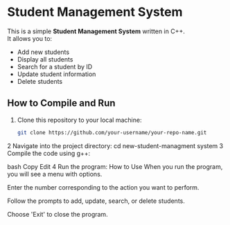 # Student Management System

This is a simple **Student Management System** written in C++.  
It allows you to:

- Add new students  
- Display all students  
- Search for a student by ID  
- Update student information  
- Delete students  

## How to Compile and Run

1. Clone this repository to your local machine:

   ```bash
   git clone https://github.com/your-username/your-repo-name.git
2 Navigate into the project directory:
cd new-student-managment system
3 Compile the code using g++:

bash
Copy
Edit
4 Run the program:
How to Use
When you run the program, you will see a menu with options.

Enter the number corresponding to the action you want to perform.

Follow the prompts to add, update, search, or delete students.

Choose 'Exit' to close the program.
